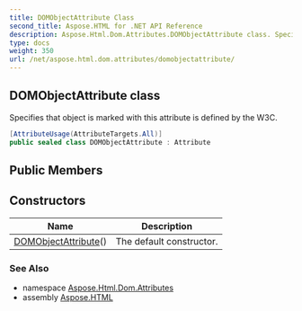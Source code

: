 ```yaml
---
title: DOMObjectAttribute Class
second_title: Aspose.HTML for .NET API Reference
description: Aspose.Html.Dom.Attributes.DOMObjectAttribute class. Specifies that object is marked with this attribute is defined by the W3C
type: docs
weight: 350
url: /net/aspose.html.dom.attributes/domobjectattribute/
---
```

## DOMObjectAttribute class

Specifies that object is marked with this attribute is defined by the W3C.

```csharp
[AttributeUsage(AttributeTargets.All)]
public sealed class DOMObjectAttribute : Attribute
```

## Public Members
## Constructors

| Name | Description |
| --- | --- |
| [DOMObjectAttribute](domobjectattribute/)() | The default constructor. |

### See Also

* namespace [Aspose.Html.Dom.Attributes](../../aspose.html.dom.attributes/)
* assembly [Aspose.HTML](../../)
